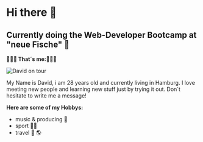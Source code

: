 # Hi there 👋
## Currently doing the Web-Developer Bootcamp at "neue Fische" 🐠

**🙍🏼‍♂️ That´s me:🙍🏼‍♂️**

![David on tour](https://static.wikia.nocookie.net/penguinsofmadagascar/images/2/25/SkipperNew.png/revision/latest?cb=20220516220338)

My Name is David, i am 28 years old and currently living in Hamburg.
I love meeting new people and learning new stuff just by trying it out.
Don´t hesitate to write me a message!

**Here are some of my Hobbys:**
- music & producing 🎸
- sport 🏄🏼
- travel 🚀 🌎
